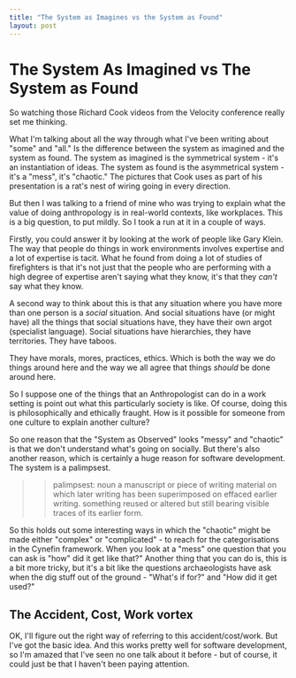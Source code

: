```yaml
---
title: "The System as Imagines vs the System as Found"
layout: post 
---
```



# The System As Imagined vs The System as Found

So watching those Richard Cook videos from the Velocity conference really set me thinking.

What I'm talking about all the way through what I've been writing about "some" and "all." Is the difference between the system as imagined and the system as found.  The system as imagined is the symmetrical system - it's an instantiation of ideas. The system as found is the asymmetrical system - it's a "mess", it's "chaotic." The pictures that Cook uses as part of his presentation is a rat's nest of wiring going in every direction.

But then I was talking to a friend of mine who was trying to explain what the value of doing anthropology is in real-world contexts, like workplaces. This is a big question, to put mildly.  So I took a run at it in a couple of ways.

Firstly, you could answer it by looking at the work of people like Gary Klein.  The way that people do things in work environments involves expertise and a lot of expertise is tacit.  What he found from doing a lot of studies of firefighters is that it's not just that the people who are performing with a high degree of expertise aren't saying what they know, it's that they *can't* say what they know.

A second way to think about this is that any situation where you have more than one person is a *social* situation.  And social situations have (or might have) all the things that social situations have, they have their own argot (specialist language). Social situations have hierarchies, they have territories. They have taboos. 

They have morals, mores, practices, ethics.  Which is both the way we do things around here and the way we all agree that things *should* be done around here.

So I suppose one of the things that an Anthropologist can do in a work setting is point out what this particularly society is like. Of course, doing this is philosophically and ethically fraught. How is it possible for someone from one culture to explain another culture?

So one reason that the "System as Observed" looks "messy" and "chaotic" is that we don't understand what's going on socially.  But there's also another reason, which is certainly a huge reason for software development.  The system is a palimpsest. 

>>palimpsest: noun
>>	a manuscript or piece of writing material on which later writing has been superimposed on effaced earlier writing.
>>	something reused or altered but still bearing visible traces of its earlier form.

So this holds out some interesting ways in which the "chaotic" might be made either "complex" or "complicated" - to reach for the categorisations in the Cynefin framework.  When you look at a "mess" one question that you can ask is "how" did it get like that?"  Another thing that you can do is, this is a bit more tricky, but it's a bit like the questions archaeologists have ask when the dig stuff out of the ground - "What's if for?" and "How did it get used?"

## The Accident, Cost, Work vortex

OK, I'll figure out the right way of referring to this accident/cost/work. But I've got the basic idea. And this works pretty well for software development, so I'm amazed that I've seen no one talk about it before - but of course, it could just be that I haven't been paying attention.
